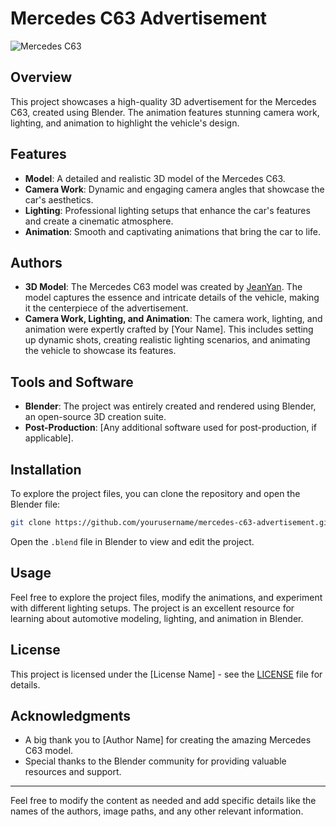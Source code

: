 # Mercedes C63 Advertisement

![Mercedes C63](path/to/your/preview/image.jpg)

## Overview

This project showcases a high-quality 3D advertisement for the Mercedes C63, created using Blender. The animation features stunning camera work, lighting, and animation to highlight the vehicle's design.

## Features

- **Model**: A detailed and realistic 3D model of the Mercedes C63.
- **Camera Work**: Dynamic and engaging camera angles that showcase the car's aesthetics.
- **Lighting**: Professional lighting setups that enhance the car's features and create a cinematic atmosphere.
- **Animation**: Smooth and captivating animations that bring the car to life.

## Authors

- **3D Model**: The Mercedes C63 model was created by [JeanYan](https://www.jeanyanonline.com/c63). The model captures the essence and intricate details of the vehicle, making it the centerpiece of the advertisement.
- **Camera Work, Lighting, and Animation**: The camera work, lighting, and animation were expertly crafted by [Your Name]. This includes setting up dynamic shots, creating realistic lighting scenarios, and animating the vehicle to showcase its features.

## Tools and Software

- **Blender**: The project was entirely created and rendered using Blender, an open-source 3D creation suite.
- **Post-Production**: [Any additional software used for post-production, if applicable].

## Installation

To explore the project files, you can clone the repository and open the Blender file:

```sh
git clone https://github.com/yourusername/mercedes-c63-advertisement.git
```

Open the `.blend` file in Blender to view and edit the project.

## Usage

Feel free to explore the project files, modify the animations, and experiment with different lighting setups. The project is an excellent resource for learning about automotive modeling, lighting, and animation in Blender.

## License

This project is licensed under the [License Name] - see the [LICENSE](LICENSE) file for details.

## Acknowledgments

- A big thank you to [Author Name] for creating the amazing Mercedes C63 model.
- Special thanks to the Blender community for providing valuable resources and support.

---

Feel free to modify the content as needed and add specific details like the names of the authors, image paths, and any other relevant information.
